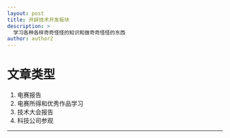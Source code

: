 ```yaml
---
layout: post
title: 开辟技术开发板块
description: >
  学习各种各样奇奇怪怪的知识和做奇奇怪怪的东西
author: author2
---
```

# 文章类型

1. 电赛报告
2. 电赛所得和优秀作品学习
3. 技术大会报告
4. 科技公司参观
   
---